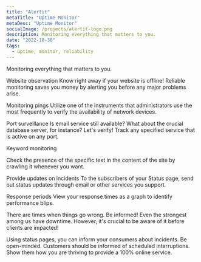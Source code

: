 ```yaml
---
title: "Alertit"
metaTitle: "Uptime Monitor"
metaDesc: "Uptime Monitor"
socialImage: /projects/alertit-logo.png
description: Monitoring everything that matters to you.
date: "2022-10-30"
tags:
  - uptime, monitor, reliability
---
```


Monitoring everything that matters to you.

Website observation
Know right away if your website is offline! Reliable monitoring saves you money by alerting you before any major problems arise.

Monitoring pings
Utilize one of the instruments that administrators use the most frequently to verify the availability of network devices.

Port surveillance
Is email service still available? What about the crucial database server, for instance? Let's verify! Track any specified service that is active on any port.

Keyword monitoring

Check the presence of the specific text in the content of the site by crawling it whenever you want.

Provide updates on incidents
To the subscribers of your Status page, send out status updates through email or other services you support.

Response periods
View your response times as a graph to identify performance blips.

There are times when things go wrong.
Be informed!
Even the strongest among us have downtime. However, it's crucial to be aware of it before clients are impacted!

Using status pages, you can inform your consumers about incidents.
Be open-minded. Customers should be informed of scheduled interruptions. Show them how you are thriving to provide a 100% online service.
